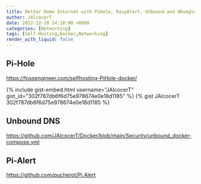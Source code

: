 ```yaml
---
title: Better Home Internet with PiHole, RaspAlert, Unbound and Whoogle
author: JAlcocerT
date: 2022-12-20 14:10:00 +0800
categories: [Networking]
tags: [Self-Hosting,Docker,Networking]
render_with_liquid: false
---
```


## Pi-Hole

https://fossengineer.com/selfhosting-PiHole-docker/

{% include gist-embed.html username="JAlcocerT" gist_id="302f787db6f6d75e978674e0e18d1185" %}
{% gist JAlcocerT 302f787db6f6d75e978674e0e18d1185 %}


## Unbound DNS
<https://github.com/JAlcocerT/Docker/blob/main/Security/unbound_docker-compose.yml>


## Pi-Alert


<https://github.com/pucherot/Pi.Alert>